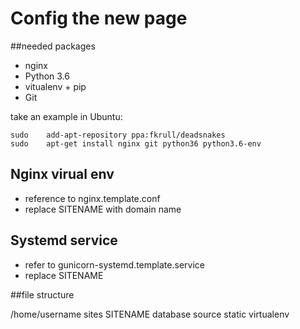 Config the new page
=========
##needed packages

* nginx
* Python 3.6
* vitualenv + pip
* Git

take an example in Ubuntu:

	sudo	add-apt-repository ppa:fkrull/deadsnakes
	sudo	apt-get install nginx git python36 python3.6-env

## Nginx virual env

* reference to nginx.template.conf
* replace SITENAME with domain name

## Systemd service

* refer to gunicorn-systemd.template.service
* replace SITENAME

##file structure

/home/username
	sites
		SITENAME
			database
			source
			static
			virtualenv
